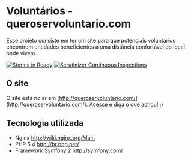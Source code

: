 # Voluntários - queroservoluntario.com
Esse projeto consiste em ter um site para que potenciais voluntários encontrem
entidades beneficientes a uma distância confortável do local onde vivem.

[![Stories in Ready](https://badge.waffle.io/EHER/voluntarios.png)](http://waffle.io/EHER/voluntarios) [![Scrutinizer Continuous Inspections](https://scrutinizer-ci.com/g/EHER/voluntarios/badges/general.png?s=a0c22b6cb87b2432ac1410e0e5a13055a181d2e8)](https://scrutinizer-ci.com/g/EHER/voluntarios/)

## O site

O site está no ar em [http://queroservoluntario.com/](http://queroservoluntario.com/).
Acesse e diga o que achou! ;)

## Tecnologia utilizada

- Nginx <http://wiki.nginx.org/Main>
- PHP 5.4 <http://br.php.net/>
- Framework Symfony 2 <http://symfony.com/>
